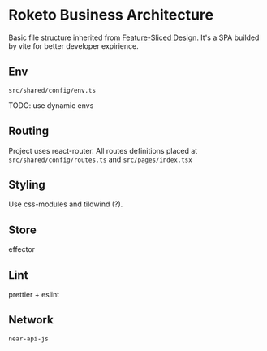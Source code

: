 # Roketo Business Architecture

Basic file structure inherited from [Feature-Sliced Design](https://feature-sliced.design).
It's a SPA builded by vite for better developer expirience.


## Env

`src/shared/config/env.ts`

TODO: use dynamic envs


## Routing

Project uses react-router. All routes definitions placed at `src/shared/config/routes.ts` and `src/pages/index.tsx`


## Styling

Use css-modules and tildwind (?).


## Store

effector


## Lint

prettier + eslint


## Network

`near-api-js`
